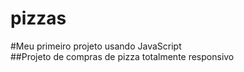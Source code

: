 # pizzas<br/>
#Meu primeiro projeto usando JavaScript<br/>
##Projeto de compras de pizza totalmente responsivo

